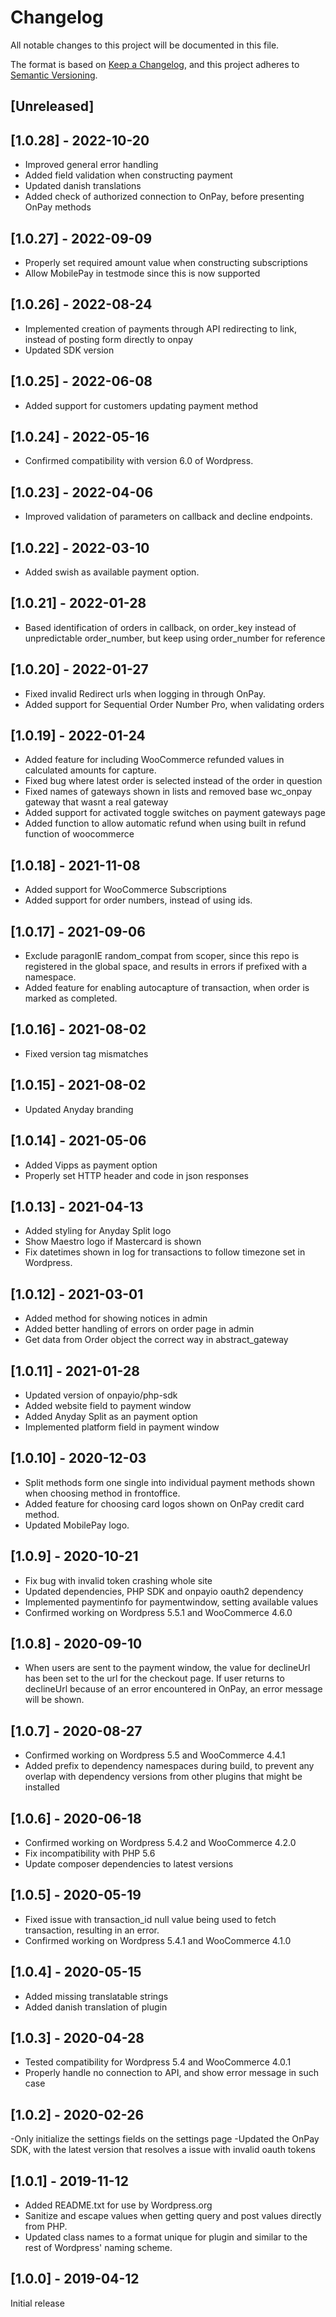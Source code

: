 # Changelog
All notable changes to this project will be documented in this file.

The format is based on [Keep a Changelog](https://keepachangelog.com/en/1.0.0/),
and this project adheres to [Semantic Versioning](https://semver.org/spec/v2.0.0.html).

## [Unreleased]

## [1.0.28] - 2022-10-20
- Improved general error handling
- Added field validation when constructing payment
- Updated danish translations
- Added check of authorized connection to OnPay, before presenting OnPay methods

## [1.0.27] - 2022-09-09
- Properly set required amount value when constructing subscriptions
- Allow MobilePay in testmode since this is now supported

## [1.0.26] - 2022-08-24
- Implemented creation of payments through API redirecting to link, instead of posting form directly to onpay
- Updated SDK version

## [1.0.25] - 2022-06-08
- Added support for customers updating payment method

## [1.0.24] - 2022-05-16
- Confirmed compatibility with version 6.0 of Wordpress.

## [1.0.23] - 2022-04-06
- Improved validation of parameters on callback and decline endpoints.

## [1.0.22] - 2022-03-10
- Added swish as available payment option.

## [1.0.21] - 2022-01-28
- Based identification of orders in callback, on order_key instead of unpredictable order_number, but keep using order_number for reference

## [1.0.20] - 2022-01-27
- Fixed invalid Redirect urls when logging in through OnPay.
- Added support for Sequential Order Number Pro, when validating orders

## [1.0.19] - 2022-01-24
- Added feature for including WooCommerce refunded values in calculated amounts for capture.
- Fixed bug where latest order is selected instead of the order in question
- Fixed names of gateways shown in lists and removed base wc_onpay gateway that wasnt a real gateway
- Added support for activated toggle switches on payment gateways page
- Added function to allow automatic refund when using built in refund function of woocommerce

## [1.0.18] - 2021-11-08
- Added support for WooCommerce Subscriptions
- Added support for order numbers, instead of using ids.

## [1.0.17] - 2021-09-06
- Exclude paragonIE random_compat from scoper, since this repo is registered in the global space, and results in errors if prefixed with a namespace.
- Added feature for enabling autocapture of transaction, when order is marked as completed.

## [1.0.16] - 2021-08-02
- Fixed version tag mismatches

## [1.0.15] - 2021-08-02
- Updated Anyday branding

## [1.0.14] - 2021-05-06
- Added Vipps as payment option
- Properly set HTTP header and code in json responses

## [1.0.13] - 2021-04-13
- Added styling for Anyday Split logo
- Show Maestro logo if Mastercard is shown
- Fix datetimes shown in log for transactions to follow timezone set in Wordpress.

## [1.0.12] - 2021-03-01
- Added method for showing notices in admin
- Added better handling of errors on order page in admin
- Get data from Order object the correct way in abstract_gateway

## [1.0.11] - 2021-01-28
- Updated version of onpayio/php-sdk
- Added website field to payment window
- Added Anyday Split as an payment option
- Implemented platform field in payment window

## [1.0.10] - 2020-12-03
- Split methods form one single into individual payment methods shown when choosing method in frontoffice.
- Added feature for choosing card logos shown on OnPay credit card method.
- Updated MobilePay logo.

## [1.0.9] - 2020-10-21
- Fix bug with invalid token crashing whole site
- Updated dependencies, PHP SDK and onpayio oauth2 dependency
- Implemented paymentinfo for paymentwindow, setting available values
- Confirmed working on Wordpress 5.5.1 and WooCommerce 4.6.0

## [1.0.8] - 2020-09-10
- When users are sent to the payment window, the value for declineUrl has been set to the url for the checkout page. If user returns to declineUrl because of an error encountered in OnPay, an error message will be shown.

## [1.0.7] - 2020-08-27
- Confirmed working on Wordpress 5.5 and WooCommerce 4.4.1
- Added prefix to dependency namespaces during build, to prevent any overlap with dependency versions from other plugins that might be installed

## [1.0.6] - 2020-06-18
- Confirmed working on Wordpress 5.4.2 and WooCommerce 4.2.0
- Fix incompatibility with PHP 5.6
- Update composer dependencies to latest versions

## [1.0.5] - 2020-05-19
- Fixed issue with transaction_id null value being used to fetch transaction, resulting in an error.
- Confirmed working on Wordpress 5.4.1 and WooCommerce 4.1.0

## [1.0.4] - 2020-05-15
- Added missing translatable strings
- Added danish translation of plugin

## [1.0.3] - 2020-04-28
- Tested compatibility for Wordpress 5.4 and WooCommerce 4.0.1
- Properly handle no connection to API, and show error message in such case

## [1.0.2] - 2020-02-26
-Only initialize the settings fields on the settings page
-Updated the OnPay SDK, with the latest version that resolves a issue with invalid oauth tokens

## [1.0.1] - 2019-11-12
- Added README.txt for use by Wordpress.org
- Sanitize and escape values when getting query and post values directly from PHP.
- Updated class names to a format unique for plugin and similar to the rest of Wordpress' naming scheme.

## [1.0.0] - 2019-04-12
Initial release
